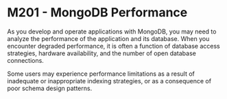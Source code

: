 # M201 - MongoDB Performance

As you develop and operate applications with MongoDB, you may need to analyze the performance of the application and its database. When you encounter degraded performance, it is often a function of database access strategies, hardware availability, and the number of open database connections.

Some users may experience performance limitations as a result of inadequate or inappropriate indexing strategies, or as a consequence of poor schema design patterns.

